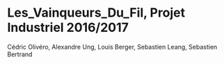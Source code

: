 # Les_Vainqueurs_Du_Fil, Projet Industriel 2016/2017
Cédric Olivéro, Alexandre Ung, Louis Berger, Sebastien Leang, Sebastien Bertrand
